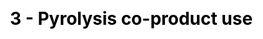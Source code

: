 ---
title: "3 - Pyrolysis co-product use"
description: "this is meta description"
draft: false
image : "images/portfolio/work2.jpg"
bg_image: "images/feature-bg.jpg"
menu:
  main:
    parent: "Systems analysis"
    name: "3. Co-product use"
    weight: 4
category: "Module"
# Page-specific JavaScript & CSS #ESA
js : []
css : []

---